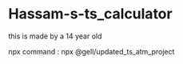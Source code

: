 # Hassam-s-ts_calculator
this is made by a 14 year old


npx command : npx @gell/updated_ts_atm_project
